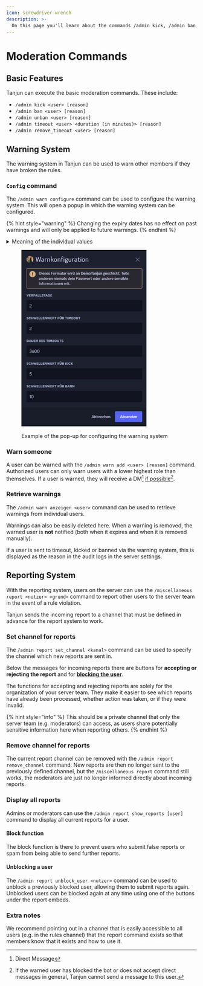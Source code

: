 ```yaml
---
icon: screwdriver-wrench
description: >-
  On this page you'll learn about the commands /admin kick, /admin ban, /admin unban, /admin timeout, /admin timeout_override and the warning system.
---
```


# Moderation Commands

## Basic Features

Tanjun can execute the basic moderation commands. These include:

- `/admin kick <user> [reason]`
- `/admin ban <user> [reason]`
- `/admin unban <user> [reason]`
- `/admin timeout <user> <duration (in minutes)> [reason]`
- `/admin remove_timeout <user> [reason]`

## Warning System <a href="#warn" id="warn"></a>

The warning system in Tanjun can be used to warn other members if they have broken the rules.

### `Config` command

The `/admin warn configure` command can be used to configure the warning system. This will open a popup in which the warning system can be configured.

{% hint style="warning" %}
Changing the expiry dates has no effect on past warnings and will only be applied to future warnings.
{% endhint %}

<details>

<summary>Meaning of the individual values</summary>

- The **expiry days** determine after how many days a warning should automatically expire.
- The **Threshold for timeout** determines after how many warnings a user is automatically sent to timeout. The user is sent to timeout again for each additional warning above the threshold value.
- The **duration of the timeout** determines how long the user should be sent to timeout.
- The **Threshold for kick** specifies after how many timeouts the user should be kicked. After a kick, the user can be invited back to the server at any time. If the **threshold value for timeout** is ≥ the **threshold value for kick**, the user is also sent to timeout, which continues to run even after re-entering the server. The user will be kicked again for each additional warning.
- The **Threshold for kick** specifies after how many timeouts the user should be kicked.

</details>

<figure><img src="../../.gitbook/assets/warn_config_modal.png" alt="" width="331"><figcaption><p>Example of the pop-up for configuring the warning system</p></figcaption></figure>

### Warn someone

A user can be warned with the `/admin warn add <user> [reason]` command. Authorized users can only warn users with a lower highest role than themselves. If a user is warned, they will receive a DM[^2] [if possible](#user-content-fn-1)[^1].

### Retrieve warnings

The `/admin warn anzeigen <user>` command can be used to retrieve warnings from individual users.

Warnings can also be easily deleted here. When a warning is removed, the warned user is **not** notified (both when it expires and when it is removed manually).

If a user is sent to timeout, kicked or banned via the warning system, this is displayed as the reason in the audit logs in the server settings.

## Reporting System

With the reporting system, users on the server can use the `/miscellaneous report <nutzer> <grund>` command to report other users to the server team in the event of a rule violation.

Tanjun sends the incoming report to a channel that must be defined in advance for the report system to work.

### Set channel for reports

The `/admin report set_channel <kanal>` command can be used to specify the channel which new reports are sent in.

Below the messages for incoming reports there are buttons for **accepting or** **rejecting the report** and for [**blocking** **the user**](moderation.md#blockieren-funktion).

The functions for accepting and rejecting reports are solely for the organization of your server team. They make it easier to see which reports have already been processed, whether action was taken, or if they were invalid.

{% hint style="info" %}
This should be a private channel that only the server team (e.g. moderators) can access, as users share potentially sensitive information here when reporting others.
{% endhint %}

### Remove channel for reports

The current report channel can be removed with the `/admin report remove_channel` command. New reports are then no longer sent to the previously defined channel, but the `/miscellaneous report` command still works, the moderators are just no longer informed directly about incoming reports.

### Display all reports

Admins or moderators can use the `/admin report show_reports [user]` command to display all current reports for a user.

#### Block function

The block function is there to prevent users who submit false reports or spam from being able to send further reports.

#### Unblocking a user

The `/admin report unblock_user <nutzer>` command can be used to unblock a previously blocked user, allowing them to submit reports again. Unblocked users can be blocked again at any time using one of the buttons under the report embeds.

### Extra notes

We recommend pointing out in a channel that is easily accessible to all users (e.g. in the rules channel) that the report command exists so that members know that it exists and how to use it.

[^1]: If the warned user has blocked the bot or does not accept direct messages in general, Tanjun cannot send a message to this user.

[^2]: Direct Message
